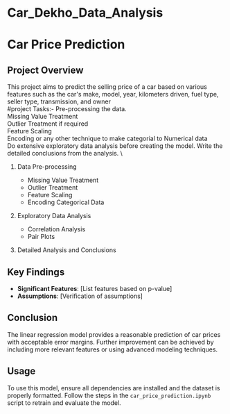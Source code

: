 # Car_Dekho_Data_Analysis
# Car Price Prediction 

## Project Overview
This project aims to predict the selling price of a car based on various features such as the car's make, model, year, kilometers driven, fuel type, seller type, transmission, and owner \
#project Tasks:-
Pre-processing the data.\
Missing Value Treatment \
Outlier Treatment if required \
Feature Scaling \
Encoding or any other technique to make categorial to Numerical data\
Do extensive exploratory data analysis before creating the model.
Write the detailed conclusions from the analysis. \

1. Data Pre-processing
    - Missing Value Treatment
    - Outlier Treatment
    - Feature Scaling
    - Encoding Categorical Data
2. Exploratory Data Analysis
    - Correlation Analysis
    - Pair Plots

3. Detailed Analysis and Conclusions

## Key Findings
- **Significant Features**: [List features based on p-value]
- **Assumptions**: [Verification of assumptions]

## Conclusion
The linear regression model provides a reasonable prediction of car prices with acceptable error margins. Further improvement can be achieved by including more relevant features or using advanced modeling techniques.

## Usage
To use this model, ensure all dependencies are installed and the dataset is properly formatted. Follow the steps in the `car_price_prediction.ipynb` script to retrain and evaluate the model.
